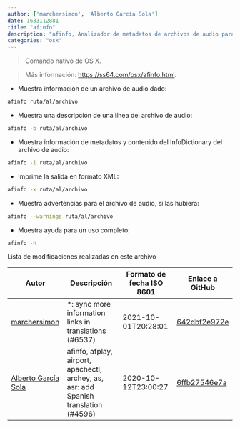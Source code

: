 ```yaml
---
author: ['marchersimon', 'Alberto García Sola']
date: 1633112881
title: "afinfo"
description: "afinfo, Analizador de metadatos de archivos de audio para OS X."
categories: "osx"
---
```

> Comando nativo de OS X.

> Más información: <https://ss64.com/osx/afinfo.html>.

- Muestra información de un archivo de audio dado:

```bash
afinfo ruta/al/archivo
```

- Muestra una descripción de una línea del archivo de audio:

```bash
afinfo -b ruta/al/archivo
```

- Muestra información de metadatos y contenido del InfoDictionary del archivo de audio:

```bash
afinfo -i ruta/al/archivo
```

- Imprime la salida en formato XML:

```bash
afinfo -x ruta/al/archivo
```

- Muestra advertencias para el archivo de audio, si las hubiera:

```bash
afinfo --warnings ruta/al/archivo
```

- Muestra ayuda para un uso completo:

```bash
afinfo -h
```
Lista de modificaciones realizadas en este archivo


Autor | Descripción | Formato de fecha ISO 8601 | Enlace a GitHub
------|-----|-----|-----
[marchersimon](mailto:50295997+marchersimon@users.noreply.github.com) | *: sync more information links in translations (#6537) | 2021-10-01T20:28:01 | [642dbf2e972e](https://github.com/tldr-pages/tldr/commit/642dbf2e972e388fab8c84ba3b4685fb862b6454)
[Alberto García Sola](mailto:44441820+dawalberto@users.noreply.github.com) | afinfo, afplay, airport, apachectl, archey, as, asr: add Spanish translation (#4596) | 2020-10-12T23:00:27 | [6ffb27546e7a](https://github.com/tldr-pages/tldr/commit/6ffb27546e7a1ae721ea732aa42b9adc44453da2)

